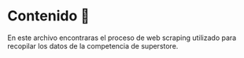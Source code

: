 # Contenido :dart:

En este archivo encontraras el proceso de web scraping utilizado para recopilar los datos de la competencia de superstore. 

